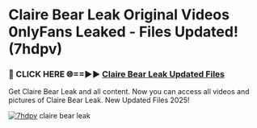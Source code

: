 # Claire Bear Leak Original Videos 0nlyFans Leaked - Files Updated! (7hdpv)

<h3>🔴 CLICK HERE 🌐==►► <a href="https://tinyurl.com/x26r9saj" rel="nofollow">Claire Bear Leak Updated Files</a></h3>

Get Claire Bear Leak and all content. Now you can access all videos and pictures of Claire Bear Leak. New Updated Files 2025!

[![7hdpv](https://i.imgur.com/LkgZPqh.gif)](https://tinyurl.com/x26r9saj)
claire bear leak